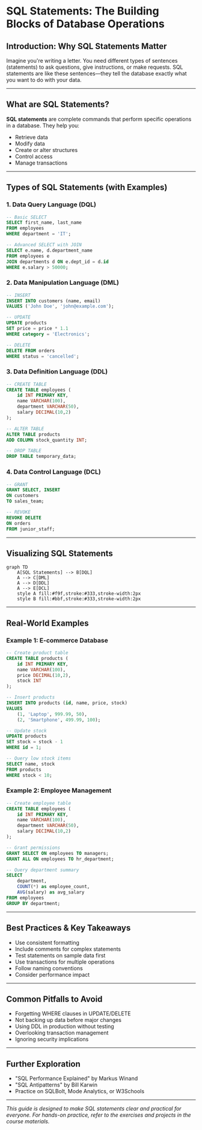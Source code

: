 # SQL Statements: The Building Blocks of Database Operations

## Introduction: Why SQL Statements Matter
Imagine you're writing a letter. You need different types of sentences (statements) to ask questions, give instructions, or make requests. SQL statements are like these sentences—they tell the database exactly what you want to do with your data.

---

## What are SQL Statements?
**SQL statements** are complete commands that perform specific operations in a database. They help you:
- Retrieve data
- Modify data
- Create or alter structures
- Control access
- Manage transactions

---

## Types of SQL Statements (with Examples)

### 1. Data Query Language (DQL)
```sql
-- Basic SELECT
SELECT first_name, last_name 
FROM employees 
WHERE department = 'IT';

-- Advanced SELECT with JOIN
SELECT e.name, d.department_name
FROM employees e
JOIN departments d ON e.dept_id = d.id
WHERE e.salary > 50000;
```

### 2. Data Manipulation Language (DML)
```sql
-- INSERT
INSERT INTO customers (name, email) 
VALUES ('John Doe', 'john@example.com');

-- UPDATE
UPDATE products 
SET price = price * 1.1 
WHERE category = 'Electronics';

-- DELETE
DELETE FROM orders 
WHERE status = 'cancelled';
```

### 3. Data Definition Language (DDL)
```sql
-- CREATE TABLE
CREATE TABLE employees (
    id INT PRIMARY KEY,
    name VARCHAR(100),
    department VARCHAR(50),
    salary DECIMAL(10,2)
);

-- ALTER TABLE
ALTER TABLE products 
ADD COLUMN stock_quantity INT;

-- DROP TABLE
DROP TABLE temporary_data;
```

### 4. Data Control Language (DCL)
```sql
-- GRANT
GRANT SELECT, INSERT 
ON customers 
TO sales_team;

-- REVOKE
REVOKE DELETE 
ON orders 
FROM junior_staff;
```

---

## Visualizing SQL Statements
```mermaid
graph TD
    A[SQL Statements] --> B[DQL]
    A --> C[DML]
    A --> D[DDL]
    A --> E[DCL]
    style A fill:#f9f,stroke:#333,stroke-width:2px
    style B fill:#bbf,stroke:#333,stroke-width:2px
```

---

## Real-World Examples

### Example 1: E-commerce Database
```sql
-- Create product table
CREATE TABLE products (
    id INT PRIMARY KEY,
    name VARCHAR(100),
    price DECIMAL(10,2),
    stock INT
);

-- Insert products
INSERT INTO products (id, name, price, stock)
VALUES 
    (1, 'Laptop', 999.99, 50),
    (2, 'Smartphone', 499.99, 100);

-- Update stock
UPDATE products 
SET stock = stock - 1 
WHERE id = 1;

-- Query low stock items
SELECT name, stock 
FROM products 
WHERE stock < 10;
```

### Example 2: Employee Management
```sql
-- Create employee table
CREATE TABLE employees (
    id INT PRIMARY KEY,
    name VARCHAR(100),
    department VARCHAR(50),
    salary DECIMAL(10,2)
);

-- Grant permissions
GRANT SELECT ON employees TO managers;
GRANT ALL ON employees TO hr_department;

-- Query department summary
SELECT 
    department,
    COUNT(*) as employee_count,
    AVG(salary) as avg_salary
FROM employees
GROUP BY department;
```

---

## Best Practices & Key Takeaways
- Use consistent formatting
- Include comments for complex statements
- Test statements on sample data first
- Use transactions for multiple operations
- Follow naming conventions
- Consider performance impact

---

## Common Pitfalls to Avoid
- Forgetting WHERE clauses in UPDATE/DELETE
- Not backing up data before major changes
- Using DDL in production without testing
- Overlooking transaction management
- Ignoring security implications

---

## Further Exploration
- "SQL Performance Explained" by Markus Winand
- "SQL Antipatterns" by Bill Karwin
- Practice on SQLBolt, Mode Analytics, or W3Schools

---
*This guide is designed to make SQL statements clear and practical for everyone. For hands-on practice, refer to the exercises and projects in the course materials.* 